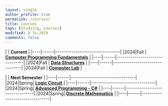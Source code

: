 ```yaml
---
layout: single
author_profile: true
permalink: /courses/
title: Courses
tags: [Studying, courses]
modified: 9-14-2019
comments: false
---
```



|           | **Current**                    |
|----|------|--------------------------------|
|2024|Fall  | **<a href="">Computer Programming Fundamentals</a>**         |
|----|------|--------------------------------|
|2024|Fall  | **<a href="/ds98/">Data Structures</a>** |
|----|------|--------------------------------|
|2024|Fall  | **<a href="">Computer Lab</a>** |


|           | **Next Semester**                       |
|----|------|--------------------------------|
|2024|Spring| **<a href="/ad97/">Logic Circuit</a>**         |
|----|------|--------------------------------|
|2024|Spring| **<a href="/ap97/">Advanced Programming - C#</a>** |
|----|------|--------------------------------|
|2024|Spring| **<a href="/nlp97/">Discrete Mathematics</a>** |
|----|------|--------------------------------|
